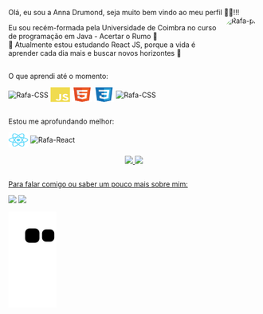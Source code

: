 Olá, eu sou a Anna Drumond, seja muito bem vindo ao meu perfil 👋👋!!!
<img align="right" alt="Rafa-pic" height="120" style="border-radius:250px;" src="https://i.picasion.com/pic92/a7e92ab2044d57cda3212fa731891432.gif"> 


Eu sou recém-formada pela Universidade de Coimbra no curso de programação em Java - Acertar o Rumo 👯                                                        
🌱 Atualmente estou estudando React JS, porque a vida é aprender cada dia mais e buscar novos horizontes 🔭

##
O que aprendi até o momento:
<div dir="auto">
  <img align="center" alt="Rafa-CSS" height="30" width="40" src="https://cdn.jsdelivr.net/gh/devicons/devicon/icons/java/java-plain.svg" style="max-width: 100%;">
    <img align="center" alt="Rafa-Js" height="30" width="40" src="https://raw.githubusercontent.com/devicons/devicon/master/icons/javascript/javascript-plain.svg" style="max-width: 100%;">
  <img align="center" alt="Rafa-HTML" height="30" width="40" src="https://raw.githubusercontent.com/devicons/devicon/master/icons/html5/html5-original.svg" style="max-width: 100%;">
  <img align="center" alt="Rafa-CSS" height="30" width="40" src="https://raw.githubusercontent.com/devicons/devicon/master/icons/css3/css3-original.svg" style="max-width: 100%;">
    <img align="center" alt="Rafa-CSS" height="30" width="40" src="https://cdn.jsdelivr.net/gh/devicons/devicon/icons/mysql/mysql-original.svg" style="max-width: 100%;">
</div>

##
Estou me aprofundando melhor:
<div dir="auto">
<img align="center" alt="Rafa-React" height="30" width="40" src="https://raw.githubusercontent.com/devicons/devicon/master/icons/react/react-original.svg" style="max-width: 100%;">
<img align="center" alt="Rafa-React" height="30" width="40" src="https://cdn.jsdelivr.net/gh/devicons/devicon/icons/redux/redux-original.svg" style="max-width: 100%;">
</div>

<br>
<div align="center">
  <a href="https://github.com/AnnaDrumond">
  <img height="180em" src="https://github-readme-stats.vercel.app/api?username=AnnaDrumond&show_icons=true&theme=dracula&include_all_commits=true&count_private=true"/>
  <img height="180em" src="https://github-readme-stats.vercel.app/api/top-langs/?username=AnnaDrumond&layout=compact&langs_count=7&theme=dracula"/>
</div>

  ##
Para falar comigo ou saber um pouco mais sobre mim:
<div> 
  <a href = "mailto:annahelena27@gmail.com"><img src="https://img.shields.io/badge/-Gmail-%23333?style=for-the-badge&logo=gmail&logoColor=white" target="_blank"></a>
  <a href="https://www.linkedin.com/in/anna-drumond-71b93958/" target="_blank"><img src="https://img.shields.io/badge/-LinkedIn-%230077B5?style=for-the-badge&logo=linkedin&logoColor=white" target="_blank"></a> 
 
  ![Snake animation](https://github.com/rafaballerini/rafaballerini/blob/output/github-contribution-grid-snake.svg)
 
</div>
